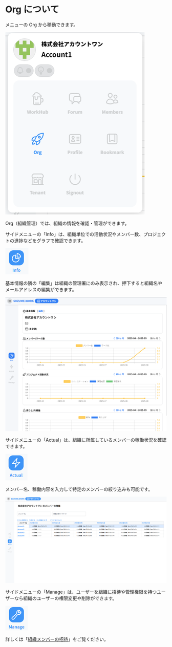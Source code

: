 # Org について

メニューの Org から移動できます。

![](../img/org_menu.png)

Org（組織管理）では、組織の情報を確認・管理ができます。

サイドメニューの「Info」は、組織単位での活動状況やメンバー数、プロジェクトの進捗などをグラフで確認できます。

![](../img/org_info_btn.png)

基本情報の隣の「編集」は組織の管理署にのみ表示され、押下すると組織名やメールアドレスの編集ができます。

![](../img/org_page.png)

サイドメニューの「Actual」は、組織に所属しているメンバーの稼働状況を確認できます。

![](../img/org_actual_btn.png)

メンバー名、稼働内容を入力して特定のメンバーの絞り込みも可能です。

![](../img/org_actual_page.png)

サイドメニューの「Manage」は、ユーザーを組織に招待や管理権限を持つユーザーなら組織のユーザーの権限変更や削除ができます。

![](../img/org_manage_btn.png)

詳しくは「[組織メンバーの招待](page/02_organization?id=_1-組織画面へ移動)」をご覧ください。
